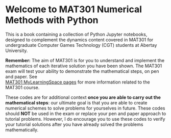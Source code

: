 # Welcome to MAT301 Numerical Methods with Python

This is a book containing a collection of Python Jupyter notebooks, designed to complement the dynamics content covered in MAT301 for undergraduate Computer Games Technology (CGT) students at Abertay University.

**Remember:** The aim of MAT301 is for you to understand and implement the mathematics of each iterative solution you have been shown. The MAT301 exam will test your ability to demonstrate the mathematical steps, on pen and paper. See    
[MAT301 MyLearningSpace pages](https://mylearningspace.abertay.ac.uk/d2l/home/27414) for more information related to the MAT301 course.

These codes are for additional context **once you are able to carry out the mathematical steps**: our ultimate goal is that you are able to create numerical schemes to solve problems for yourselves in future. These codes should **NOT** be used in the exam or replace your pen and paper approach to tutorial problems. However, I do encourage you to use these codes to verify your tutorial solutions after you have already solved the problems mathematically.


```{tableofcontents}
```

